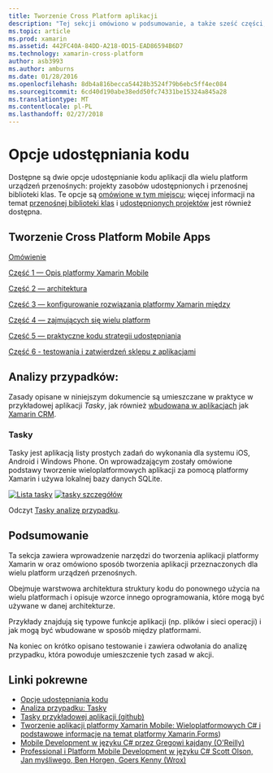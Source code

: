 ```yaml
---
title: Tworzenie Cross Platform aplikacji
description: "Tej sekcji omówiono w podsumowanie, a także sześć części, jak tworzyć aplikacje przy użyciu platformy programistycznej Xamarin — od zrozumienia, jak działa program Xamarin projektowanie aplikacji mobilnych, testowanie i wdrażanie różnych sklepów z aplikacjami."
ms.topic: article
ms.prod: xamarin
ms.assetid: 442FC40A-84DD-A218-0D15-EAD86594B6D7
ms.technology: xamarin-cross-platform
author: asb3993
ms.author: amburns
ms.date: 01/28/2016
ms.openlocfilehash: 8db4a816becca54428b3524f79b6ebc5ff4ec084
ms.sourcegitcommit: 6cd40d190abe38edd50fc74331be15324a845a28
ms.translationtype: MT
ms.contentlocale: pl-PL
ms.lasthandoff: 02/27/2018
---
```

# <a name="sharing-code-options"></a>Opcje udostępniania kodu

Dostępne są dwie opcje udostępnianie kodu aplikacji dla wielu platform urządzeń przenośnych: projekty zasobów udostępnionych i przenośnej biblioteki klas. Te opcje są [omówione w tym miejscu](~/cross-platform/app-fundamentals/code-sharing.md); więcej informacji na temat [przenośnej biblioteki klas](~/cross-platform/app-fundamentals/pcl.md) i [udostępnionych projektów](~/cross-platform/app-fundamentals/shared-projects.md) jest również dostępna.

<a name="Sections" />

## <a name="building-cross-platform-mobile-apps"></a>Tworzenie Cross Platform Mobile Apps

 [Omówienie](~/cross-platform/app-fundamentals/building-cross-platform-applications/part-0-overview.md)

 [Część 1 — Opis platformy Xamarin Mobile](~/cross-platform/app-fundamentals/building-cross-platform-applications/part-1-understanding-the-xamarin-mobile-platform.md)

 [Część 2 — architektura](~/cross-platform/app-fundamentals/building-cross-platform-applications/part-2-architecture.md)

 [Część 3 — konfigurowanie rozwiązania platformy Xamarin między](~/cross-platform/app-fundamentals/building-cross-platform-applications/part-3-setting-up-a-xamarin-cross-platform-solution.md)

 [Część 4 — zajmujących się wielu platform](~/cross-platform/app-fundamentals/building-cross-platform-applications/part-4-platform-divergence-abstraction-divergent-implementation.md)

 [Część 5 — praktyczne kodu strategii udostępniania](~/cross-platform/app-fundamentals/building-cross-platform-applications/part-5-practical-code-sharing-strategies.md)

 [Część 6 - testowania i zatwierdzeń sklepu z aplikacjami](~/cross-platform/app-fundamentals/building-cross-platform-applications/part-6-testing-and-app-store-approvals.md)

 <a name="Cross-Platform_Mobile_Application_Case_Studies" />


## <a name="case-studies"></a>Analizy przypadków:

Zasady opisane w niniejszym dokumencie są umieszczane w praktyce w przykładowej aplikacji *Tasky*, jak również [wbudowana w aplikacjach](https://xamarin.com/prebuilt) jak [Xamarin CRM](https://xamarin.com/prebuilt/#xamarincrm).

 <a name="Tasky" />


### <a name="tasky"></a>Tasky

Tasky jest aplikacją listy prostych zadań do wykonania dla systemu iOS, Android i Windows Phone.
On wprowadzającym zostały omówione podstawy tworzenie wieloplatformowych aplikacji za pomocą platformy Xamarin i używa lokalnej bazy danych SQLite.

 [ ![Lista tasky](images/iphone-list-sml.png)](images/iphone-list.png) [ ![tasky szczegółów](images/iphone-detail-sml.png)](images/iphone-detail.png)

Odczyt [Tasky analizę przypadku](~/cross-platform/app-fundamentals/building-cross-platform-applications/case-study-tasky.md).


## <a name="summary"></a>Podsumowanie

Ta sekcja zawiera wprowadzenie narzędzi do tworzenia aplikacji platformy Xamarin w oraz omówiono sposób tworzenia aplikacji przeznaczonych dla wielu platform urządzeń przenośnych.

Obejmuje warstwowa architektura struktury kodu do ponownego użycia na wielu platformach i opisuje wzorce innego oprogramowania, które mogą być używane w danej architekturze.

Przykłady znajdują się typowe funkcje aplikacji (np. plików i sieci operacji) i jak mogą być wbudowane w sposób między platformami.

Na koniec on krótko opisano testowanie i zawiera odwołania do analizę przypadku, która powoduje umieszczenie tych zasad w akcji.



## <a name="related-links"></a>Linki pokrewne

- [Opcje udostępniania kodu](~/cross-platform/app-fundamentals/code-sharing.md)
- [Analiza przypadku: Tasky](~/cross-platform/app-fundamentals/building-cross-platform-applications/case-study-tasky.md)
- [Tasky przykładowej aplikacji (github)](https://developer.xamarin.com/samples/mobile/TaskyPortable/)
- [Tworzenie aplikacji platformy Xamarin Mobile: Wieloplatformowych C# i podstawowe informacje na temat platformy Xamarin.Forms](http://www.amazon.com/Xamarin-Mobile-Application-Development-Cross-Platform/dp/1484202155/))
- [Mobile Development w języku C# przez Gregowi kajdany (O'Reilly)](http://shop.oreilly.com/product/0636920024002.do)
- [Professional i Platform Mobile Development w języku C# Scott Olson, Jan myśliwego, Ben Horgen, Goers Kenny (Wrox)](http://www.wiley.com/WileyCDA/WileyTitle/productCd-1118157702.html)
